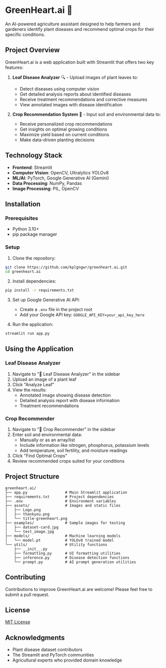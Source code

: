 # GreenHeart.ai 🌱

An AI-powered agriculture assistant designed to help farmers and gardeners identify plant diseases and recommend optimal crops for their specific conditions.

## Project Overview

GreenHeart.ai is a web application built with Streamlit that offers two key features:

1. **Leaf Disease Analyzer** 🔍 - Upload images of plant leaves to:
   - Detect diseases using computer vision
   - Get detailed analysis reports about identified diseases
   - Receive treatment recommendations and corrective measures
   - View annotated images with disease identification

2. **Crop Recommendation System** 🌾 - Input soil and environmental data to:
   - Receive personalized crop recommendations
   - Get insights on optimal growing conditions
   - Maximize yield based on current conditions
   - Make data-driven planting decisions

## Technology Stack

- **Frontend**: Streamlit
- **Computer Vision**: OpenCV, Ultralytics YOLOv8
- **ML/AI**: PyTorch, Google Generative AI (Gemini)
- **Data Processing**: NumPy, Pandas
- **Image Processing**: PIL, OpenCV

## Installation

### Prerequisites

- Python 3.10+
- pip package manager

### Setup

1. Clone the repository:
```bash
git clone https://github.com/kplgngwr/greenheart.ai.git
cd greenheart.ai
```

2. Install dependencies:
```bash
pip install -r requirements.txt
```

3. Set up Google Generative AI API:
   - Create a `.env` file in the project root
   - Add your Google API key: `GOOGLE_API_KEY=your_api_key_here`

4. Run the application:
```bash
streamlit run app.py
```

## Using the Application

### Leaf Disease Analyzer

1. Navigate to "🌿 Leaf Disease Analyzer" in the sidebar
2. Upload an image of a plant leaf
3. Click "Analyze Leaf"
4. View the results:
   - Annotated image showing disease detection
   - Detailed analysis report with disease information
   - Treatment recommendations

### Crop Recommender

1. Navigate to "🌱 Crop Recommender" in the sidebar
2. Enter soil and environmental data:
   - Manually or as an array/list
   - Include information like nitrogen, phosphorus, potassium levels
   - Add temperature, soil fertility, and moisture readings
3. Click "Find Optimal Crops"
4. Review recommended crops suited for your conditions

## Project Structure

```
greenheart.ai/
├── app.py                 # Main Streamlit application
├── requirements.txt       # Project dependencies
├── .env                   # Environment variables
├── assets/                # Images and static files
│   ├── Logo.png
│   ├── thankyou.png
│   └── title-greenheart.png
├── examples/              # Sample images for testing
│   ├── dataset-card.jpg
│   └── test_image.jpg
├── models/                # Machine learning models
│   └── model.pt           # YOLOv8 trained model
└── utils/                 # Utility functions
    ├── __init__.py
    ├── formatting.py      # UI formatting utilities
    ├── inference.py       # Disease detection functions
    └── prompt.py          # AI prompt generation utilities
```

## Contributing

Contributions to improve GreenHeart.ai are welcome! Please feel free to submit a pull request.

## License

[MIT License](LICENSE)

## Acknowledgments

- Plant disease dataset contributors
- The Streamlit and PyTorch communities
- Agricultural experts who provided domain knowledge